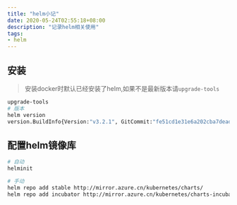 ```yaml
---
title: "helm小记"
date: 2020-05-24T02:55:18+08:00
description: "记录helm相关使用"
tags:
- helm
---
```


<!-- truncate -->

## 安装

> 安装docker时默认已经安装了helm,如果不是最新版本请`upgrade-tools`

```bash
upgrade-tools
# 版本
helm version
version.BuildInfo{Version:"v3.2.1", GitCommit:"fe51cd1e31e6a202cba7dead9552a6d418ded79a", GitTreeState:"clean", GoVersion:"go1.13.10"}
```

## 配置helm镜像库

```bash
# 自动
helminit

# 手动
helm repo add stable http://mirror.azure.cn/kubernetes/charts/
helm repo add incubator http://mirror.azure.cn/kubernetes/charts-incubator/
```
